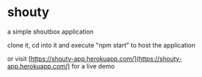 # shouty

a simple shoutbox application

clone it, cd into it and execute "npm start" to host the application

or visit [https://shouty-app.herokuapp.com/](https://shouty-app.herokuapp.com/) for a live demo